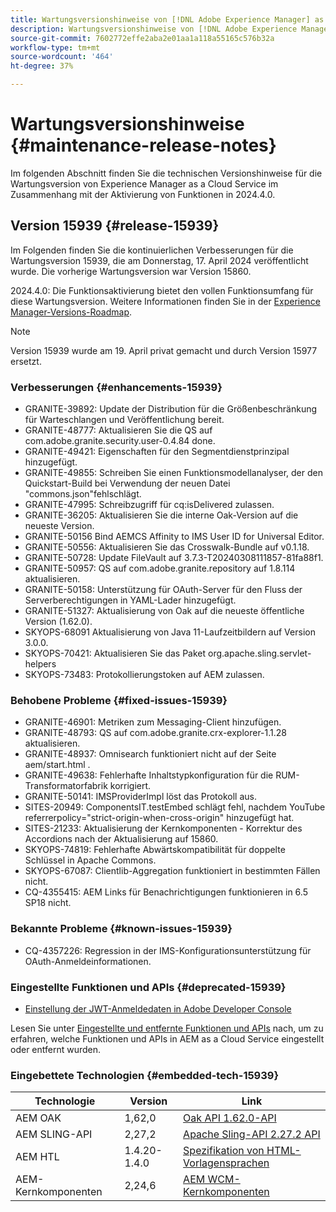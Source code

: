 ```yaml
---
title: Wartungsversionshinweise von [!DNL Adobe Experience Manager] as a Cloud Service in Verbindung mit der Aktivierung von Funktionen in 2024.4.0.
description: Wartungsversionshinweise von [!DNL Adobe Experience Manager] as a Cloud Service in Verbindung mit der Aktivierung von Funktionen in 2024.4.0.
source-git-commit: 7602772effe2aba2e01aa1a118a55165c576b32a
workflow-type: tm+mt
source-wordcount: '464'
ht-degree: 37%

---
```


# Wartungsversionshinweise {#maintenance-release-notes}

Im folgenden Abschnitt finden Sie die technischen Versionshinweise für die Wartungsversion von Experience Manager as a Cloud Service im Zusammenhang mit der Aktivierung von Funktionen in 2024.4.0.

## Version 15939 {#release-15939}

Im Folgenden finden Sie die kontinuierlichen Verbesserungen für die Wartungsversion 15939, die am Donnerstag, 17. April 2024 veröffentlicht wurde. Die vorherige Wartungsversion war Version 15860.

2024.4.0: Die Funktionsaktivierung bietet den vollen Funktionsumfang für diese Wartungsversion. Weitere Informationen finden Sie in der [Experience Manager-Versions-Roadmap](https://experienceleague.adobe.com/docs/experience-manager-release-information/aem-release-updates/update-releases-roadmap.html?lang=de).

>[!NOTE]
>
>Version 15939 wurde am 19. April privat gemacht und durch Version 15977 ersetzt.

### Verbesserungen {#enhancements-15939}

* GRANITE-39892: Update der Distribution für die Größenbeschränkung für Warteschlangen und Veröffentlichung bereit.
* GRANITE-48777: Aktualisieren Sie die QS auf com.adobe.granite.security.user-0.4.84 done.
* GRANITE-49421: Eigenschaften für den Segmentdienstprinzipal hinzugefügt.
* GRANITE-49855: Schreiben Sie einen Funktionsmodellanalyser, der den Quickstart-Build bei Verwendung der neuen Datei &quot;commons.json&quot;fehlschlägt.
* GRANITE-47995: Schreibzugriff für cq:isDelivered zulassen.
* GRANITE-36205: Aktualisieren Sie die interne Oak-Version auf die neueste Version.
* GRANITE-50156 Bind AEMCS Affinity to IMS User ID for Universal Editor.
* GRANITE-50556: Aktualisieren Sie das Crosswalk-Bundle auf v0.1.18.
* GRANITE-50728: Update FileVault auf 3.7.3-T20240308111857-81fa88f1.
* GRANITE-50957: QS auf com.adobe.granite.repository auf 1.8.114 aktualisieren.
* GRANITE-50158: Unterstützung für OAuth-Server für den Fluss der Serverberechtigungen in YAML-Lader hinzugefügt.
* GRANITE-51327: Aktualisierung von Oak auf die neueste öffentliche Version (1.62.0).
* SKYOPS-68091 Aktualisierung von Java 11-Laufzeitbildern auf Version 3.0.0.
* SKYOPS-70421: Aktualisieren Sie das Paket org.apache.sling.servlet-helpers
* SKYOPS-73483: Protokollierungstoken auf AEM zulassen.

### Behobene Probleme {#fixed-issues-15939}

* GRANITE-46901: Metriken zum Messaging-Client hinzufügen.
* GRANITE-48793: QS auf com.adobe.granite.crx-explorer-1.1.28 aktualisieren.
* GRANITE-48937: Omnisearch funktioniert nicht auf der Seite aem/start.html .
* GRANITE-49638: Fehlerhafte Inhaltstypkonfiguration für die RUM-Transformatorfabrik korrigiert.
* GRANITE-50141: IMSProviderImpl löst das Protokoll aus.
* SITES-20949: ComponentsIT.testEmbed schlägt fehl, nachdem YouTube referrerpolicy=&quot;strict-origin-when-cross-origin&quot; hinzugefügt hat.
* SITES-21233: Aktualisierung der Kernkomponenten - Korrektur des Accordions nach der Aktualisierung auf 15860.
* SKYOPS-74819: Fehlerhafte Abwärtskompatibilität für doppelte Schlüssel in Apache Commons.
* SKYOPS-67087: Clientlib-Aggregation funktioniert in bestimmten Fällen nicht.
* CQ-4355415: AEM Links für Benachrichtigungen funktionieren in 6.5 SP18 nicht.

### Bekannte Probleme {#known-issues-15939}

* CQ-4357226: Regression in der IMS-Konfigurationsunterstützung für OAuth-Anmeldeinformationen.

### Eingestellte Funktionen und APIs {#deprecated-15939}

* [Einstellung der JWT-Anmeldedaten in Adobe Developer Console](/help/security/jwt-credentials-deprecation-in-adobe-developer-console.md)

Lesen Sie unter [Eingestellte und entfernte Funktionen und APIs](/help/release-notes/deprecated-removed-features.md) nach, um zu erfahren, welche Funktionen und APIs in AEM as a Cloud Service eingestellt oder entfernt wurden.

### Eingebettete Technologien {#embedded-tech-15939}

| Technologie | Version | Link |
|---|---|---|
| AEM OAK | 1,62,0 | [Oak API 1.62.0-API](https://www.javadoc.io/doc/org.apache.jackrabbit/oak-api/1.62.0/index.html) |
| AEM SLING-API | 2,27,2 | [Apache Sling-API 2.27.2 API](https://www.javadoc.io/doc/org.apache.sling/org.apache.sling.api/latest/index.html) |
| AEM HTL | 1.4.20-1.4.0 | [Spezifikation von HTML-Vorlagensprachen](https://github.com/adobe/htl-spec) |
| AEM-Kernkomponenten | 2,24,6 | [AEM WCM-Kernkomponenten](https://github.com/adobe/aem-core-wcm-components) |
